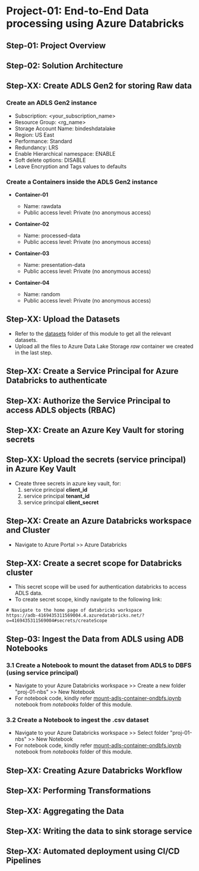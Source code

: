 # Project-01: End-to-End Data processing using Azure Databricks

## Step-01: Project Overview

## Step-02: Solution Architecture

## Step-XX: Create ADLS Gen2 for storing Raw data

### Create an ADLS Gen2 instance

- Subscription: <your_subscription_name>
- Resource Group: <rg_name>
- Storage Account Name: bindeshdatalake
- Region: US East
- Performance: Standard
- Redundancy: LRS
- Enable Hierarchical namespace: ENABLE
- Soft delete options: DISABLE
- Leave Encryption and Tags values to defaults

### Create a Containers inside the ADLS Gen2 instance

- **Container-01**

  - Name: rawdata
  - Public access level: Private (no anonymous access)

- **Container-02**

  - Name: processed-data
  - Public access level: Private (no anonymous access)

- **Container-03**

  - Name: presentation-data
  - Public access level: Private (no anonymous access)

- **Container-04**
  - Name: random
  - Public access level: Private (no anonymous access)

## Step-XX: Upload the Datasets

- Refer to the [datasets](./datasets) folder of this module to get all the relevant datasets.
- Upload all the files to Azure Data Lake Storage _raw_ container we created in the last step.

## Step-XX: Create a Service Principal for Azure Databricks to authenticate

## Step-XX: Authorize the Service Principal to access ADLS objects (RBAC)

## Step-XX: Create an Azure Key Vault for storing secrets

## Step-XX: Upload the secrets (service principal) in Azure Key Vault

- Create three secrets in azure key vault, for:
  1. service principal **client_id**
  2. service principal **tenant_id**
  3. service principal **client_secret**

## Step-XX: Create an Azure Databricks workspace and Cluster

- Navigate to Azure Portal >> Azure Databricks

## Step-XX: Create a secret scope for Databricks cluster

- This secret scope will be used for authentication databricks to access ADLS data.
- To create secret scope, kindly navigate to the following link:

```
# Navigate to the home page of databricks workspace
https://adb-4169435311569004.4.azuredatabricks.net/?o=4169435311569004#secrets/createScope
```

## Step-03: Ingest the Data from ADLS using ADB Notebooks

### 3.1 Create a Notebook to mount the dataset from ADLS to DBFS (using service principal)

- Navigate to your Azure Databricks workspace >> Create a new folder "proj-01-nbs" >> New Notebook
- For notebook code, kindly refer [mount-adls-container-ondbfs.ipynb](./notebooks/mount-adls-container-ondbfs.ipynb) notebook from _notebooks_ folder of this module.

### 3.2 Create a Notebook to ingest the .csv dataset

- Navigate to your Azure Databricks workspace >> Select folder "proj-01-nbs" >> New Notebook
- For notebook code, kindly refer [mount-adls-container-ondbfs.ipynb](./notebooks/mount-adls-container-ondbfs.ipynb) notebook from _notebooks_ folder of this module.

## Step-XX: Creating Azure Databricks Workflow

## Step-XX: Performing Transformations

## Step-XX: Aggregating the Data

## Step-XX: Writing the data to sink storage service

## Step-XX: Automated deployment using CI/CD Pipelines
